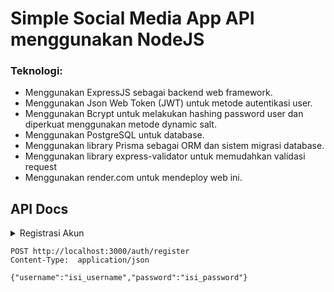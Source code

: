 
# Simple Social Media App API menggunakan NodeJS

### Teknologi:
- Menggunakan ExpressJS sebagai backend web framework.
- Menggunakan Json Web Token (JWT) untuk metode autentikasi user.
- Menggunakan Bcrypt untuk melakukan hashing password user dan diperkuat menggunakan metode dynamic salt.
- Menggunakan PostgreSQL untuk database.
- Menggunakan library Prisma sebagai ORM dan sistem migrasi database.
- Menggunakan library express-validator untuk memudahkan validasi request
- Menggunakan render.com untuk mendeploy web ini.

## API Docs
<details>
    <summary>Registrasi Akun</summary>
    Request
    
    ```http
    POST http://localhost:3000/auth/register
    Content-Type:  application/json

    {"username":"isi_username","password":"isi_password"}
    ```
</details>

```http
POST http://localhost:3000/auth/register
Content-Type:  application/json

{"username":"isi_username","password":"isi_password"}
```